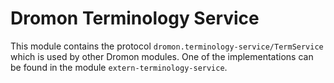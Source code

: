 # Dromon Terminology Service

This module contains the protocol `dromon.terminology-service/TermService` which is used by other Dromon modules. One of the implementations can be found in the module `extern-terminology-service`.
